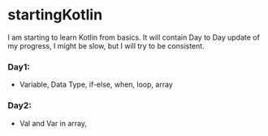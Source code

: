 # startingKotlin
  I am starting to learn Kotlin from basics. It will contain Day to Day update of my progress, I might be slow, but I will try to be consistent.

### Day1:
  - Variable, Data Type, if-else, when, loop, array   
### Day2:
 - Val and Var in array,  
